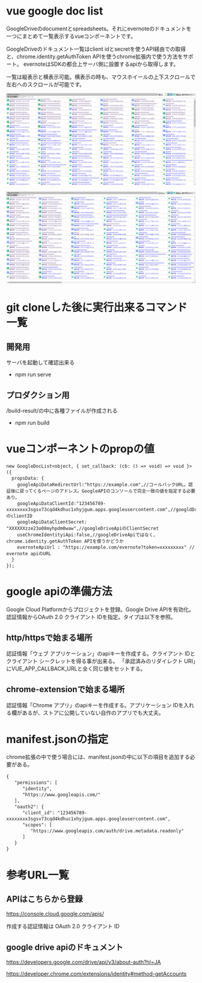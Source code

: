 # vue google doc list

GoogleDriveのdocumentとspreadsheets。それにevernoteのドキュメントを一つにまとめて一覧表示するvueコンポーネントです。

GoogleDriveのドキュメント一覧はclient idとsecretを使うAPI経由での取得と、chrome.identity.getAuthToken APIを使うchrome拡張内で使う方法をサポート。
evernoteはSDKの都合上サーバ側に設置するapiから取得します。

一覧は縦表示と横表示可能。横表示の時も、マウスホイールの上下スクロールで左右へのスクロールが可能です。

![縦表示](https://github.com/fushihara/vue-google-docs-spread-list/raw/master/document/2019-05-12-00-03-18.png)

![横表示](https://github.com/fushihara/vue-google-docs-spread-list/raw/master/document/2019-05-12-00-03-23.png)


# git cloneした後に実行出来るコマンド一覧

## 開発用
サーバを起動して確認出来る
- npm run serve

## プロダクション用
/build-result/の中に各種ファイルが作成される
- npm run build

# vueコンポーネントのpropの値

```
new GoogleDocList<object, { set_callback: (cb: () => void) => void }>({
  propsData: {
    googleApiDataRedirectUrl:"https://example.com",//コールバックURL。認証後に戻ってくるページのアドレス。GoogleAPIのコンソールで完全一致の値を指定する必要あり。
    googleApiDataClientId:"123456789-xxxxxxxx3sgsv73cqd4kdhuc1xhyjgum.apps.googleusercontent.com",//googldDriveApiのclientID
    googleApiDataClientSecret: "XXXXXXzze23o08myhpdm0waw",//googleDriveApiのClientSecret
    useChromeIdentityiApi:false,//googleDriveApiではなく、chrome.identity.getAuthToken APIを使うかどうか
    evernoteApiUrl : "https://example.com/evernote?token=xxxxxxxxx" // evernote apiのURL
  }
});
```

# google apiの準備方法

Google Cloud Platformからプロジェクトを登録。Google Drive APIを有効化。認証情報からOAuth 2.0 クライアント IDを指定。タイプは以下を参照。

## http/httpsで始まる場所

認証情報「ウェブ アプリケーション」のapiキーを作成する。クライアント IDとクライアント シークレットを得る事が出来る。
「承認済みのリダイレクト URI」にVUE_APP_CALLBACK_URLと全く同じ値をセットする。

## chrome-extensionで始まる場所

認証情報「Chrome アプリ」のapiキーを作成する。アプリケーション IDを入れる欄があるが、ストアに公開していない自作のアプリでも大丈夫。

# manifest.jsonの指定

chrome拡張の中で使う場合には、manifest.jsonの中に以下の項目を追加する必要がある。

```
{
   "permissions": [
      "identity",
      "https://www.googleapis.com/"
   ],
   "oauth2": {
      "client_id": "123456789-xxxxxxxx3sgsv73cqd4kdhuc1xhyjgum.apps.googleusercontent.com",
      "scopes": [
         "https://www.googleapis.com/auth/drive.metadata.readonly"
      ]
   }
}

```


# 参考URL一覧

## APIはこちらから登録

https://console.cloud.google.com/apis/

作成する認証情報は OAuth 2.0 クライアント ID


## google drive apiのドキュメント

https://developers.google.com/drive/api/v3/about-auth?hl=JA

https://developer.chrome.com/extensions/identity#method-getAccounts

